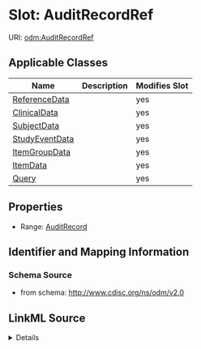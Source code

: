 # Slot: AuditRecordRef

URI: [odm:AuditRecordRef](http://www.cdisc.org/ns/odm/v2.0/AuditRecordRef)



<!-- no inheritance hierarchy -->




## Applicable Classes

| Name | Description | Modifies Slot |
| --- | --- | --- |
[ReferenceData](ReferenceData.md) |  |  yes  |
[ClinicalData](ClinicalData.md) |  |  yes  |
[SubjectData](SubjectData.md) |  |  yes  |
[StudyEventData](StudyEventData.md) |  |  yes  |
[ItemGroupData](ItemGroupData.md) |  |  yes  |
[ItemData](ItemData.md) |  |  yes  |
[Query](Query.md) |  |  yes  |







## Properties

* Range: [AuditRecord](AuditRecord.md)





## Identifier and Mapping Information







### Schema Source


* from schema: http://www.cdisc.org/ns/odm/v2.0




## LinkML Source

<details>
```yaml
name: AuditRecordRef
from_schema: http://www.cdisc.org/ns/odm/v2.0
rank: 1000
alias: AuditRecordRef
domain_of:
- ReferenceData
- ClinicalData
- SubjectData
- StudyEventData
- ItemGroupData
- ItemData
- Query
range: AuditRecord

```
</details>